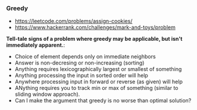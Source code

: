 ### Greedy
* https://leetcode.com/problems/assign-cookies/
* https://www.hackerrank.com/challenges/mark-and-toys/problem

**Tell-tale signs of a problem where greedy may be applicable, but isn't immediately apparent.**:
* Choice of element depends only on immediate neighbors
* Answer is non-decresing or non-increasing (sorting)
* Anything requires lexicographically largest or smallest of something
* Anything processing the input in sorted order will help
* Anywhere processing input in forward or reverse (as given) will help
* ANything requires you to track min or max of something (similar to sliding window approach).
* Can I make the argument that greedy is no worse than optimal solution?
